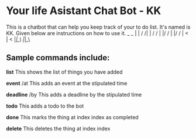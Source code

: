 # Your life Asistant Chat Bot - KK

This is a chatbot that can help you keep track of your to do list. It's named is KK. Given below are instructions on how to use it. 
      _      _
| | / /| | / /
| |/ / | |/ /
|   <  |   <
|_|\_\ |_|\_\


## Sample commands include: 

**list** This shows the list of things you have added

**event** <content> /at <time> This adds an event at the stipulated time

**deadline** <content> /by <time> This adds a deadline by the stipulated time

**todo** <content> This adds a todo to the bot

**done** <index> This marks the thing at index index as completed

**delete** <index> This deletes the thing at index index